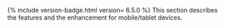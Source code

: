  {% include version-badge.html version=
6.5.0 %} This section describes the features and the enhancement for
mobile/tablet devices.